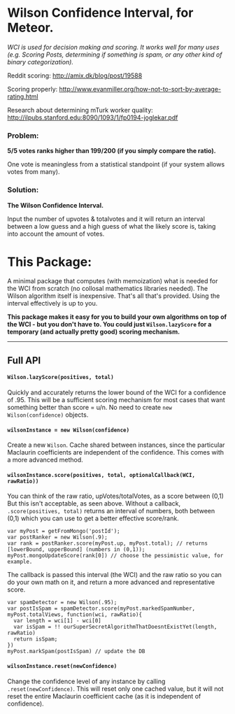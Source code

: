 # Wilson Confidence Interval, for Meteor.

*WCI is used for decision making and scoring. It works well for many uses (e.g. Scoring Posts, determining if something is spam, or any other kind of binary categorization).*

Reddit scoring: http://amix.dk/blog/post/19588

Scoring properly: http://www.evanmiller.org/how-not-to-sort-by-average-rating.html

Research about determining mTurk worker quality: http://ilpubs.stanford.edu:8090/1093/1/fp0194-joglekar.pdf

### Problem:

**5/5 votes ranks higher than 199/200 (if you simply compare the ratio).**

One vote is meaningless from a statistical standpoint (if your system allows votes from many).

### Solution:

**The Wilson Confidence Interval.**

Input the number of upvotes & totalvotes and it will return an interval between a low guess and a high guess of what the likely score is, taking into account the amount of votes.



# This Package:

A minimal package that computes (with memoization) what is needed for the WCI from scratch (no collosal mathematics libraries needed). The Wilson algorithm itself is inexpensive. That's all that's provided. Using the interval effectively is up to you.

**This package makes it easy for you to build your own algorithms on top of the WCI - but you don't have to. You could just `Wilson.lazyScore` for a temporary (and actually pretty good) scoring mechanism.**

---

## Full API

#### `Wilson.lazyScore(positives, total)`

Quickly and accurately returns the lower bound of the WCI for a confidence of .95. This will be a sufficient scoring mechanism for most cases that want something better than score = u/n. No need to create `new Wilson(confidence)` objects.

#### `wilsonInstance = new Wilson(confidence)`

Create a new `Wilson`. Cache shared between instances, since the particular Maclaurin coefficients are independent of the confidence. This comes with a more advanced method.

#### `wilsonInstance.score(positives, total, optionalCallback(WCI, rawRatio))`

You can think of the raw ratio, upVotes/totalVotes, as a score between (0,1) But this isn't acceptable, as seen above. Without a callback, `.score(positives, total)` returns an interval of numbers, both between (0,1) which you can use to get a better effective score/rank.
```
var myPost = getFromMongo('postId');
var postRanker = new Wilson(.9);
var rank = postRanker.score(myPost.up, myPost.total); // returns [lowerBound, upperBound] (numbers in (0,1));
myPost.mongoUpdateScore(rank[0]) // choose the pessimistic value, for example.
```
The callback is passed this interval (the WCI) and the raw ratio so you can do your own math on it, and return a more advanced and representative score.
```
var spamDetector = new Wilson(.95);
var postIsSpam = spamDetector.score(myPost.markedSpamNumber, myPost.totalViews, function(wci, rawRatio){
  var length = wci[1] - wci[0]
  var isSpam = !! ourSuperSecretAlgorithmThatDoesntExistYet(length, rawRatio)
  return isSpam;
})
myPost.markSpam(postIsSpam) // update the DB
```

#### `wilsonInstance.reset(newConfidence)`

Change the confidence level of any instance by calling `.reset(newConfidence)`. This will reset only one cached value, but it will not reset the entire Maclaurin coefficient cache (as it is independent of confidence).





